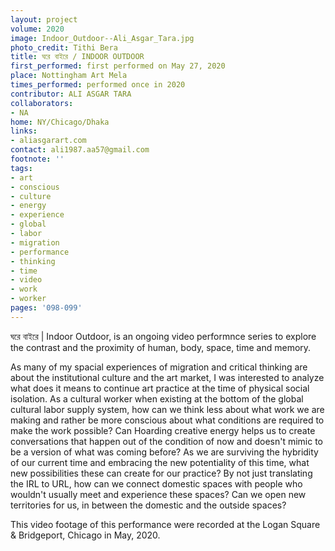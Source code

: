 ```yaml
---
layout: project
volume: 2020
image: Indoor_Outdoor--Ali_Asgar_Tara.jpg
photo_credit: Tithi Bera
title: ঘরে বাইরে / INDOOR OUTDOOR
first_performed: first performed on May 27, 2020
place: Nottingham Art Mela
times_performed: performed once in 2020
contributor: ALI ASGAR TARA
collaborators:
- NA
home: NY/Chicago/Dhaka
links:
- aliasgarart.com
contact: ali1987.aa57@gmail.com
footnote: ''
tags:
- art
- conscious
- culture
- energy
- experience
- global
- labor
- migration
- performance
- thinking
- time
- video
- work
- worker
pages: '098-099'
---
```



ঘরে বাইরে | Indoor Outdoor, is an ongoing video performnce series to explore the contrast and the proximity of human, body, space, time and memory.

As many of my spacial experiences of migration and critical thinking are about the institutional culture and the art market, I was interested to analyze what does it means to continue art practice at the time of physical social isolation. As a cultural worker when existing at the bottom of the global cultural labor supply system, how can we think less about what work we are making and rather be more conscious about what conditions are required to make the work possible? Can Hoarding creative energy helps us to create conversations that happen out of the condition of now and doesn't mimic to be a version of what was coming before? As we are surviving the hybridity of our current time and embracing the new potentiality of this time, what new possibilities these can create for our practice? By not just translating the IRL to URL, how can we connect domestic spaces with people who wouldn't usually meet and experience these spaces? Can we open new territories for us, in between the domestic and the outside spaces?

This video footage of this performance were recorded at the Logan Square & Bridgeport, Chicago in May, 2020.
